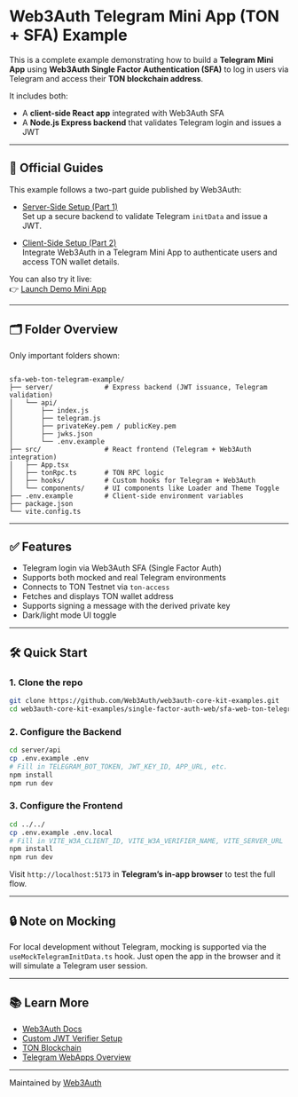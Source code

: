 # Web3Auth Telegram Mini App (TON + SFA) Example

This is a complete example demonstrating how to build a **Telegram Mini App** using **Web3Auth Single Factor Authentication (SFA)** to log in users via Telegram and access their **TON blockchain address**.

It includes both:

- A **client-side React app** integrated with Web3Auth SFA
- A **Node.js Express backend** that validates Telegram login and issues a JWT

---

## 📄 Official Guides

This example follows a two-part guide published by Web3Auth:

- [Server-Side Setup (Part 1)](https://web3auth.io/guides/telegram-miniapp-server)  
  Set up a secure backend to validate Telegram `initData` and issue a JWT.

- [Client-Side Setup (Part 2)](https://web3auth.io/guides/telegram-miniapp-client)  
  Integrate Web3Auth in a Telegram Mini App to authenticate users and access TON wallet details.

You can also try it live:  
👉 [Launch Demo Mini App](https://t.me/w3a_tg_mini_app_bot)

---

## 🗂️ Folder Overview

Only important folders shown:

```

sfa-web-ton-telegram-example/
├── server/             # Express backend (JWT issuance, Telegram validation)
│   └── api/
│       ├── index.js
│       ├── telegram.js
│       ├── privateKey.pem / publicKey.pem
│       ├── jwks.json
│       └── .env.example
├── src/                # React frontend (Telegram + Web3Auth integration)
│   ├── App.tsx
│   ├── tonRpc.ts       # TON RPC logic
│   ├── hooks/          # Custom hooks for Telegram + Web3Auth
│   └── components/     # UI components like Loader and Theme Toggle
├── .env.example        # Client-side environment variables
├── package.json
└── vite.config.ts

````

---

## ✅ Features

- Telegram login via Web3Auth SFA (Single Factor Auth)
- Supports both mocked and real Telegram environments
- Connects to TON Testnet via `ton-access`
- Fetches and displays TON wallet address
- Supports signing a message with the derived private key
- Dark/light mode UI toggle

---

## 🛠️ Quick Start

### 1. Clone the repo

```bash
git clone https://github.com/Web3Auth/web3auth-core-kit-examples.git
cd web3auth-core-kit-examples/single-factor-auth-web/sfa-web-ton-telegram-example
````

### 2. Configure the Backend

```bash
cd server/api
cp .env.example .env
# Fill in TELEGRAM_BOT_TOKEN, JWT_KEY_ID, APP_URL, etc.
npm install
npm run dev
```

### 3. Configure the Frontend

```bash
cd ../../
cp .env.example .env.local
# Fill in VITE_W3A_CLIENT_ID, VITE_W3A_VERIFIER_NAME, VITE_SERVER_URL
npm install
npm run dev
```

Visit `http://localhost:5173` in **Telegram’s in-app browser** to test the full flow.

---

## 🔒 Note on Mocking

For local development without Telegram, mocking is supported via the `useMockTelegramInitData.ts` hook.
Just open the app in the browser and it will simulate a Telegram user session.

---

## 📚 Learn More

* [Web3Auth Docs](https://web3auth.io/docs)
* [Custom JWT Verifier Setup](https://web3auth.io/docs/auth-provider-setup/byo-jwt-provider)
* [TON Blockchain](https://ton.org/)
* [Telegram WebApps Overview](https://core.telegram.org/bots/webapps)

---

Maintained by [Web3Auth](https://web3auth.io/)
